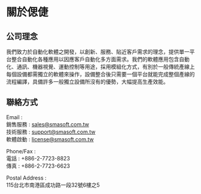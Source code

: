# 關於偲倢

## **公司理念**

我們致力於自動化軟體之開發，以創新、服務、貼近客戶需求的理念，提供單一平台整合自動化各種應用以因應客戶自動化多方面需求。我們的軟體應用包含自動化、通訊、機器視覺、運動控制等用途，採用模組化方式，有別於一般傳統產線上每個設備都需獨立的軟體來操作，設備整合後只需要一個平台就能完成整個產線的流程編譯，具備許多一般獨立設備所沒有的優勢，大幅提高生產效能。

## 聯絡方式

Email :  
銷售服務 : sales@smasoft.com.tw  
技術服務 : support@smasoft.com.tw  
軟體啟動 : license@smasoft.com.tw

Phone/Fax :  
電話 : +886-2-7723-8823  
傳真 : +886-2-7723-6623

Postal Address :  
115台北市南港區成功路一段32號6樓之5

